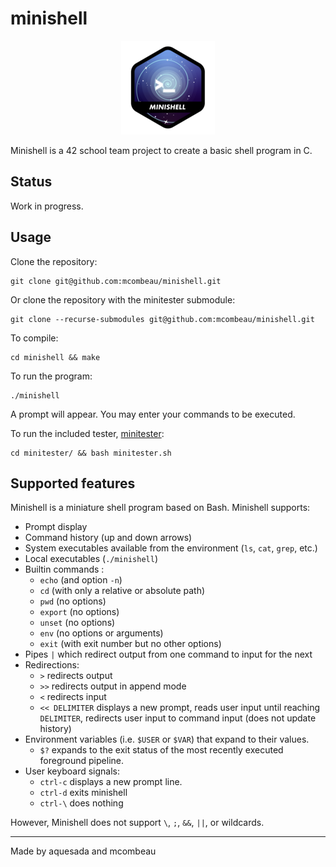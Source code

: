 # minishell

<p align="center">
  <img src="https://github.com/mcombeau/mcombeau/blob/main/42_badges/minishelln.png" alt="Minishell 42 project badge"/>
</p>

Minishell is a 42 school team project to create a basic shell program in C.

## Status

Work in progress.

## Usage

Clone the repository:
```
git clone git@github.com:mcombeau/minishell.git
```

Or clone the repository with the minitester submodule:
```
git clone --recurse-submodules git@github.com:mcombeau/minishell.git
```

To compile:

```shell
cd minishell && make
```

To run the program:

```shell
./minishell
```

A prompt will appear. You may enter your commands to be executed.

To run the included tester, [minitester](https://github.com/mcombeau/minitester-minishell-tester):
```shell
cd minitester/ && bash minitester.sh
```

## Supported features

Minishell is a miniature shell program based on Bash. Minishell supports:
* Prompt display
* Command history (up and down arrows)
* System executables available from the environment (`ls`, `cat`, `grep`, etc.)
* Local executables (`./minishell`)
* Builtin commands :
  * `echo` (and option `-n`)
  * `cd` (with only a relative or absolute path)
  * `pwd` (no options)
  * `export` (no options)
  * `unset` (no options)
  * `env` (no options or arguments)
  * `exit` (with exit number but no other options) 
* Pipes `|` which redirect output from one command to input for the next
* Redirections:
  * `>` redirects output
  * `>>` redirects output in append mode
  * `<` redirects input
  * `<< DELIMITER` displays a new prompt, reads user input until reaching `DELIMITER`, redirects user input to command input (does not update history)
* Environment variables (i.e. `$USER` or `$VAR`) that expand to their values.
  * `$?` expands to the exit status of the most recently executed foreground pipeline.
* User keyboard signals:
  * `ctrl-c` displays a new prompt line.
  * `ctrl-d` exits minishell
  * `ctrl-\` does nothing

However, Minishell does not support `\`, `;`, `&&`, `||`, or wildcards.

---
Made by aquesada and mcombeau
